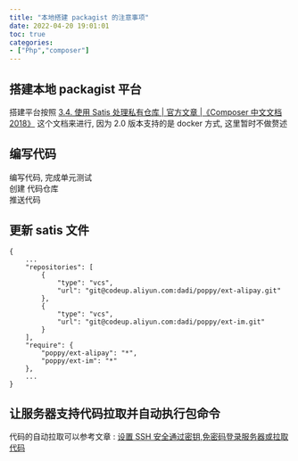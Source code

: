 ```yaml
---
title: "本地搭建 packagist 的注意事项"
date: 2022-04-20 19:01:01
toc: true
categories:
- ["Php","composer"]
---
```


## 搭建本地 packagist 平台
搭建平台按照  [3.4. 使用 Satis 处理私有仓库 | 官方文章 |《Composer 中文文档 2018》](https://learnku.com/docs/composer/2018/handling-private-packages-with-satis/2092) 这个文档来进行, 因为 2.0 版本支持的是 docker 方式, 这里暂时不做赘述


## 编写代码
编写代码, 完成单元测试<br />创建 代码仓库<br />推送代码

## 更新 satis 文件
```
{
	...
	"repositories": [
		{
			"type": "vcs",
			"url": "git@codeup.aliyun.com:dadi/poppy/ext-alipay.git"
		},
		{
			"type": "vcs",
			"url": "git@codeup.aliyun.com:dadi/poppy/ext-im.git"
		}
	],
	"require": {
		"poppy/ext-alipay": "*",
		"poppy/ext-im": "*"
	},
	...
}
```

## 让服务器支持代码拉取并自动执行包命令
代码的自动拉取可以参考文章 : [设置 SSH 安全通过密钥,免密码登录服务器或拉取代码](https://wulicode.com/os/pxiyfa.html)

